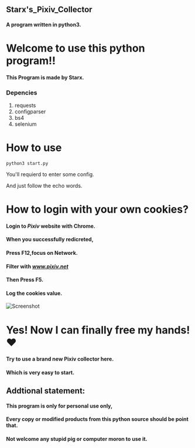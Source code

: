 ## Starx's_Pixiv_Collector
#### A program written in python3.
# Welcome to use this python program!!
#### This Program is made by Starx.
### Depencies
  1. requests
  2. configparser
  3. bs4
  4. selenium
# How to use 
  ```
  python3 start.py
  ```
You'll requierd to enter some config.

And just follow the echo words.
# How to login with your own cookies?
#### Login to ***Pixiv*** website with Chrome.
#### When you successfully redicreted,
#### Press F12,focus on Network.
#### Filter with ***www.pixiv.net***
#### Then Press F5.
#### Log the cookies value.
![Screenshot](https://github.com/SuzukiHonoka/Starx_Pixiv_Collector/blob/master/How_to_1.png)

# Yes! Now I can finally free my hands!❤
#### Try to use a brand new Pixiv collector here.
#### Which is very easy to start.
## Addtional statement:
#### This program is only for personal use only,
#### Every copy or modified products from this python source should be point that.
#### Not welcome any stupid pig or computer moron to use it.
